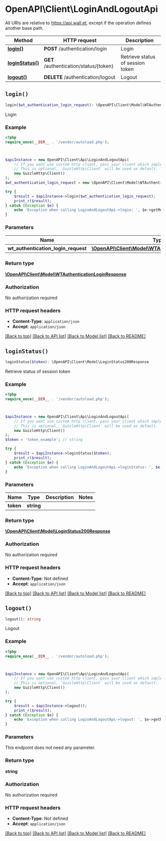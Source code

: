# OpenAPI\Client\LoginAndLogoutApi

All URIs are relative to https://api.wall.et, except if the operation defines another base path.

| Method | HTTP request | Description |
| ------------- | ------------- | ------------- |
| [**login()**](LoginAndLogoutApi.md#login) | **POST** /authentication/login | Login |
| [**loginStatus()**](LoginAndLogoutApi.md#loginStatus) | **GET** /authentication/status/{token} | Retrieve status of session token |
| [**logout()**](LoginAndLogoutApi.md#logout) | **DELETE** /authentication/logout | Logout |


## `login()`

```php
login($wt_authentication_login_request): \OpenAPI\Client\Model\WTAuthenticationLoginResponse
```

Login

### Example

```php
<?php
require_once(__DIR__ . '/vendor/autoload.php');



$apiInstance = new OpenAPI\Client\Api\LoginAndLogoutApi(
    // If you want use custom http client, pass your client which implements `GuzzleHttp\ClientInterface`.
    // This is optional, `GuzzleHttp\Client` will be used as default.
    new GuzzleHttp\Client()
);
$wt_authentication_login_request = new \OpenAPI\Client\Model\WTAuthenticationLoginRequest(); // \OpenAPI\Client\Model\WTAuthenticationLoginRequest

try {
    $result = $apiInstance->login($wt_authentication_login_request);
    print_r($result);
} catch (Exception $e) {
    echo 'Exception when calling LoginAndLogoutApi->login: ', $e->getMessage(), PHP_EOL;
}
```

### Parameters

| Name | Type | Description  | Notes |
| ------------- | ------------- | ------------- | ------------- |
| **wt_authentication_login_request** | [**\OpenAPI\Client\Model\WTAuthenticationLoginRequest**](../Model/WTAuthenticationLoginRequest.md)|  | |

### Return type

[**\OpenAPI\Client\Model\WTAuthenticationLoginResponse**](../Model/WTAuthenticationLoginResponse.md)

### Authorization

No authorization required

### HTTP request headers

- **Content-Type**: `application/json`
- **Accept**: `application/json`

[[Back to top]](#) [[Back to API list]](../../README.md#endpoints)
[[Back to Model list]](../../README.md#models)
[[Back to README]](../../README.md)

## `loginStatus()`

```php
loginStatus($token): \OpenAPI\Client\Model\LoginStatus200Response
```

Retrieve status of session token

### Example

```php
<?php
require_once(__DIR__ . '/vendor/autoload.php');



$apiInstance = new OpenAPI\Client\Api\LoginAndLogoutApi(
    // If you want use custom http client, pass your client which implements `GuzzleHttp\ClientInterface`.
    // This is optional, `GuzzleHttp\Client` will be used as default.
    new GuzzleHttp\Client()
);
$token = 'token_example'; // string

try {
    $result = $apiInstance->loginStatus($token);
    print_r($result);
} catch (Exception $e) {
    echo 'Exception when calling LoginAndLogoutApi->loginStatus: ', $e->getMessage(), PHP_EOL;
}
```

### Parameters

| Name | Type | Description  | Notes |
| ------------- | ------------- | ------------- | ------------- |
| **token** | **string**|  | |

### Return type

[**\OpenAPI\Client\Model\LoginStatus200Response**](../Model/LoginStatus200Response.md)

### Authorization

No authorization required

### HTTP request headers

- **Content-Type**: Not defined
- **Accept**: `application/json`

[[Back to top]](#) [[Back to API list]](../../README.md#endpoints)
[[Back to Model list]](../../README.md#models)
[[Back to README]](../../README.md)

## `logout()`

```php
logout(): string
```

Logout

### Example

```php
<?php
require_once(__DIR__ . '/vendor/autoload.php');



$apiInstance = new OpenAPI\Client\Api\LoginAndLogoutApi(
    // If you want use custom http client, pass your client which implements `GuzzleHttp\ClientInterface`.
    // This is optional, `GuzzleHttp\Client` will be used as default.
    new GuzzleHttp\Client()
);

try {
    $result = $apiInstance->logout();
    print_r($result);
} catch (Exception $e) {
    echo 'Exception when calling LoginAndLogoutApi->logout: ', $e->getMessage(), PHP_EOL;
}
```

### Parameters

This endpoint does not need any parameter.

### Return type

**string**

### Authorization

No authorization required

### HTTP request headers

- **Content-Type**: Not defined
- **Accept**: `application/json`

[[Back to top]](#) [[Back to API list]](../../README.md#endpoints)
[[Back to Model list]](../../README.md#models)
[[Back to README]](../../README.md)
